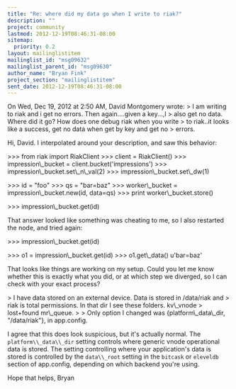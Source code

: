 ```yaml
---
title: "Re: where did my data go when I write to riak?"
description: ""
project: community
lastmod: 2012-12-19T08:46:31-08:00
sitemap:
  priority: 0.2
layout: mailinglistitem
mailinglist_id: "msg09632"
mailinglist_parent_id: "msg09630"
author_name: "Bryan Fink"
project_section: "mailinglistitem"
sent_date: 2012-12-19T08:46:31-08:00
---
```



On Wed, Dec 19, 2012 at 2:50 AM, David Montgomery
 wrote:
&gt; I am writing to riak and i get no errors. Then again....given a key...,I
&gt; also get no data. Where did it go? How does one debug riak when you write
&gt; to riak..it looks like a success, get no data when get by key and get no
&gt; errors.

Hi, David. I interpolated around your description, and saw this behavior:

&gt;&gt;&gt; from riak import RiakClient
&gt;&gt;&gt; client = RiakClient()
&gt;&gt;&gt; impression\\_bucket = client.bucket('impressions')
&gt;&gt;&gt; impression\\_bucket.set\\_n\\_val(2)
&gt;&gt;&gt; impression\\_bucket.set\\_dw(1)

&gt;&gt;&gt; id = "foo"
&gt;&gt;&gt; qs = "bar=baz"
&gt;&gt;&gt; worker\\_bucket = impression\\_bucket.new(id, data=qs)
&gt;&gt;&gt; print worker\\_bucket.store()

&gt;&gt;&gt; impression\\_bucket.get(id)


That answer looked like something was cheating to me, so I also
restarted the node, and tried again:

&gt;&gt;&gt; impression\\_bucket.get(id)

&gt;&gt;&gt; o1 = impression\\_bucket.get(id)
&gt;&gt;&gt; o1.get\\_data()
u'bar=baz'

That looks like things are working on my setup. Could you let me know
whether this is exactly what you did, or at which step we diverged, so
I can check with your exact process?

&gt; I have data stored on an external device. Data is stored in /data/riak and
&gt; riak is total permissions. In that dir I see these folders. kv\\_vnode
&gt; lost+found mr\\_queue.
&gt;
&gt; Only option I changed was {platform\\_data\\_dir, "/data/riak"}, in app.config.

I agree that this does look suspicious, but it's actually normal. The
`platform\\_data\\_dir` setting controls where generic vnode operational
data is stored. The setting controlling where your application's data
is stored is controlled by the `data\\_root` setting in the `bitcask` or
`eleveldb` section of app.config, depending on which backend you're
using.

Hope that helps,
Bryan

